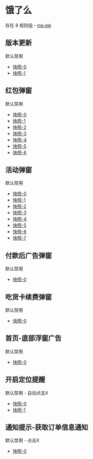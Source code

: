 # 饿了么

存在 8 规则组 - [me.ele](/src/apps/me.ele.ts)

## 版本更新

默认禁用

- [快照-0](https://i.gkd.li/import/12650280)
- [快照-1](https://i.gkd.li/import/13206819)

## 红包弹窗

默认禁用

- [快照-0](https://i.gkd.li/import/12650238)
- [快照-1](https://i.gkd.li/import/13294893)
- [快照-2](https://i.gkd.li/import/13331361)
- [快照-3](https://i.gkd.li/import/13362974)
- [快照-4](https://i.gkd.li/import/13376008)
- [快照-5](https://i.gkd.li/import/13710581)
- [快照-6](https://i.gkd.li/import/12650713)

## 活动弹窗

默认禁用

- [快照-0](https://i.gkd.li/import/12726709)
- [快照-1](https://i.gkd.li/import/13476719)
- [快照-2](https://i.gkd.li/import/13523508)
- [快照-3](https://i.gkd.li/import/13685037)
- [快照-4](https://i.gkd.li/import/13476611)
- [快照-5](https://i.gkd.li/import/13523541)
- [快照-6](https://i.gkd.li/import/13710574)
- [快照-7](https://i.gkd.li/import/13710591)

## 付款后广告弹窗

默认禁用

- [快照-0](https://i.gkd.li/import/13205301)

## 吃货卡续费弹窗

默认禁用

- [快照-0](https://i.gkd.li/import/13295007)

## 首页-底部浮窗广告

默认禁用

- [快照-0](https://i.gkd.li/import/13710588)

## 开启定位提醒

默认禁用 - 自动点击X

- [快照-0](https://i.gkd.li/import/13710588)
- [快照-1](https://i.gkd.li/import/13710585)

## 通知提示-获取订单信息通知

默认禁用 - 点击X

- [快照-0](https://i.gkd.li/import/13931205)
